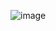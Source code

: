 ![image](https://user-images.githubusercontent.com/92051961/189172919-bf5c2b4d-d094-4eed-990c-3b50e32f1774.png)
